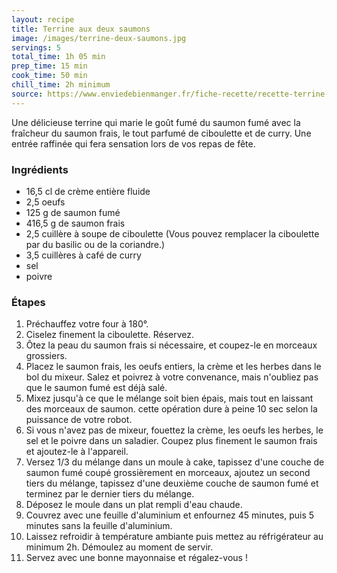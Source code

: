 ```yaml
---
layout: recipe
title: Terrine aux deux saumons
image: /images/terrine-deux-saumons.jpg
servings: 5
total_time: 1h 05 min
prep_time: 15 min
cook_time: 50 min
chill_time: 2h minimum
source: https://www.enviedebienmanger.fr/fiche-recette/recette-terrine-aux-deux-saumons
---
```


Une délicieuse terrine qui marie le goût fumé du saumon fumé avec la fraîcheur du saumon frais, le tout parfumé de ciboulette et de curry. Une entrée raffinée qui fera sensation lors de vos repas de fête.

### Ingrédients
- 16,5 cl de crème entière fluide
- 2,5 oeufs
- 125 g de saumon fumé
- 416,5 g de saumon frais
- 2,5 cuillère à soupe de ciboulette (Vous pouvez remplacer la ciboulette par du basilic ou de la coriandre.)
- 3,5 cuillères à café de curry
- sel
- poivre

### Étapes
1. Préchauffez votre four à 180°.
2. Ciselez finement la ciboulette. Réservez.
3. Ôtez la peau du saumon frais si nécessaire, et coupez-le en morceaux grossiers.
4. Placez le saumon frais, les oeufs entiers, la crème et les herbes dans le bol du mixeur. Salez et poivrez à votre convenance, mais n'oubliez pas que le saumon fumé est déjà salé.
5. Mixez jusqu'à ce que le mélange soit bien épais, mais tout en laissant des morceaux de saumon. cette opération dure à peine 10 sec selon la puissance de votre robot.
6. Si vous n'avez pas de mixeur, fouettez la crème, les oeufs les herbes, le sel et le poivre dans un saladier. Coupez plus finement le saumon frais et ajoutez-le à l'appareil.
7. Versez 1/3 du mélange dans un moule à cake, tapissez d'une couche de saumon fumé coupé grossièrement en morceaux, ajoutez un second tiers du mélange, tapissez d'une deuxième couche de saumon fumé et terminez par le dernier tiers du mélange.
8. Déposez le moule dans un plat rempli d'eau chaude.
9. Couvrez avec une feuille d'aluminium et enfournez 45 minutes, puis 5 minutes sans la feuille d'aluminium.
10. Laissez refroidir à température ambiante puis mettez au réfrigérateur au minimum 2h. Démoulez au moment de servir.
11. Servez avec une bonne mayonnaise et régalez-vous ! 